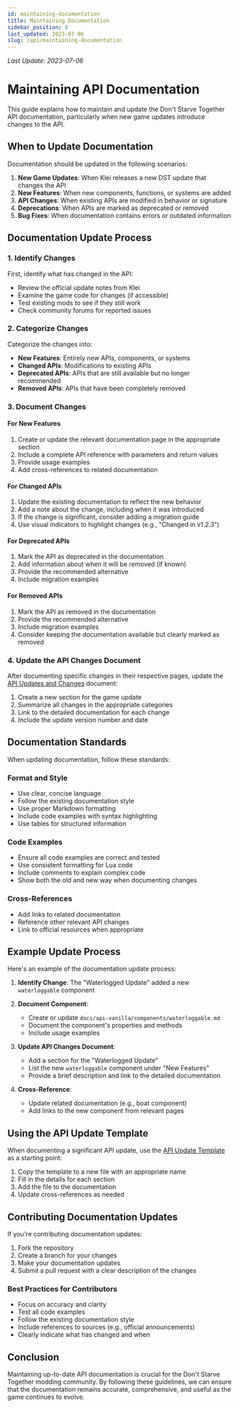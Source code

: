 ```yaml
---
id: maintaining-documentation
title: Maintaining Documentation
sidebar_position: 8
last_updated: 2023-07-06
slug: /api/maintaining-documentation
---
```

*Last Update: 2023-07-06*
# Maintaining API Documentation

This guide explains how to maintain and update the Don't Starve Together API documentation, particularly when new game updates introduce changes to the API.

## When to Update Documentation

Documentation should be updated in the following scenarios:

1. **New Game Updates**: When Klei releases a new DST update that changes the API
2. **New Features**: When new components, functions, or systems are added
3. **API Changes**: When existing APIs are modified in behavior or signature
4. **Deprecations**: When APIs are marked as deprecated or removed
5. **Bug Fixes**: When documentation contains errors or outdated information

## Documentation Update Process

### 1. Identify Changes

First, identify what has changed in the API:

- Review the official update notes from Klei
- Examine the game code for changes (if accessible)
- Test existing mods to see if they still work
- Check community forums for reported issues

### 2. Categorize Changes

Categorize the changes into:

- **New Features**: Entirely new APIs, components, or systems
- **Changed APIs**: Modifications to existing APIs
- **Deprecated APIs**: APIs that are still available but no longer recommended
- **Removed APIs**: APIs that have been completely removed

### 3. Document Changes

#### For New Features

1. Create or update the relevant documentation page in the appropriate section
2. Include a complete API reference with parameters and return values
3. Provide usage examples
4. Add cross-references to related documentation

#### For Changed APIs

1. Update the existing documentation to reflect the new behavior
2. Add a note about the change, including when it was introduced
3. If the change is significant, consider adding a migration guide
4. Use visual indicators to highlight changes (e.g., "Changed in v1.2.3")

#### For Deprecated APIs

1. Mark the API as deprecated in the documentation
2. Add information about when it will be removed (if known)
3. Provide the recommended alternative
4. Include migration examples

#### For Removed APIs

1. Mark the API as removed in the documentation
2. Provide the recommended alternative
3. Include migration examples
4. Consider keeping the documentation available but clearly marked as removed

### 4. Update the API Changes Document

After documenting specific changes in their respective pages, update the [API Updates and Changes](api-updates.md) document:

1. Create a new section for the game update
2. Summarize all changes in the appropriate categories
3. Link to the detailed documentation for each change
4. Include the update version number and date

## Documentation Standards

When updating documentation, follow these standards:

### Format and Style

- Use clear, concise language
- Follow the existing documentation style
- Use proper Markdown formatting
- Include code examples with syntax highlighting
- Use tables for structured information

### Code Examples

- Ensure all code examples are correct and tested
- Use consistent formatting for Lua code
- Include comments to explain complex code
- Show both the old and new way when documenting changes

### Cross-References

- Add links to related documentation
- Reference other relevant API changes
- Link to official resources when appropriate

## Example Update Process

Here's an example of the documentation update process:

1. **Identify Change**: The "Waterlogged Update" added a new `waterloggable` component

2. **Document Component**:
   - Create or update `docs/api-vanilla/components/waterloggable.md`
   - Document the component's properties and methods
   - Include usage examples

3. **Update API Changes Document**:
   - Add a section for the "Waterlogged Update"
   - List the new `waterloggable` component under "New Features"
   - Provide a brief description and link to the detailed documentation

4. **Cross-Reference**:
   - Update related documentation (e.g., boat component)
   - Add links to the new component from relevant pages

## Using the API Update Template

When documenting a significant API update, use the [API Update Template](api-update-template.md) as a starting point:

1. Copy the template to a new file with an appropriate name
2. Fill in the details for each section
3. Add the file to the documentation
4. Update cross-references as needed

## Contributing Documentation Updates

If you're contributing documentation updates:

1. Fork the repository
2. Create a branch for your changes
3. Make your documentation updates
4. Submit a pull request with a clear description of the changes

### Best Practices for Contributors

- Focus on accuracy and clarity
- Test all code examples
- Follow the existing documentation style
- Include references to sources (e.g., official announcements)
- Clearly indicate what has changed and when

## Conclusion

Maintaining up-to-date API documentation is crucial for the Don't Starve Together modding community. By following these guidelines, we can ensure that the documentation remains accurate, comprehensive, and useful as the game continues to evolve. 
